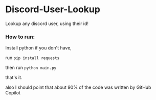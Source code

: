 # Discord-User-Lookup
Lookup any discord user, using their id!


### How to run:

Install python if you don't have,

run `pip install requests`

then run `python main.py`

that's it.



also I should point that about 90% of the code was written by GitHub Copilot
